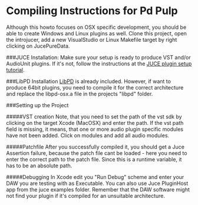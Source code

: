 Compiling Instructions for Pd Pulp
==============

Although this howto focuses on OSX specific development, you should be able to create Windows and Linux plugins as well. Clone this project, open the introjucer, add a new VisualStudio or Linux Makefile target by right clicking on JucePureData.

###JUCE Installation:
Make sure your setup is ready to produce VST and/or AudioUnit plugins. If it's not, follow the instructions at the [JUCE plugin setup tutorial](http://www.juce.com/learn/tutorials-code-examples/create-basic-audio-midi-plugin-part-1-setting-up).

###LibPD Installation
[LibPD](https://github.com/libpd/libpd) is already included. However, if want to produce 64bit plugins, you need to compile it for the correct architecture and replace the libpd-osx.a file in the projects "libpd" folder.

###Setting up the Project

#####VST creation
Note, that you need to set the path of the vst sdk by clicking on the target Xcode (MacOSX) and enter the path. If the vst path field is missing, it means, that one or more audio plugin specific modules have not been added. Click on modules and add all audio modules.

#####Patchfile
After you successfully compiled it, you should get a Juce Assertion failure, because the patch file cant be loaded - here you need to enter the correct path to the patch file. Since this is a runtime variable, it has to be an absolute path.

#####Debugging
In Xcode edit you "Run Debug" scheme and enter your DAW you are testing with as Executable. You can also use Juce PluginHost app from the juce examples folder.   Remember that the DAW software might not find your plugin if it's compiled for an unsuitable architecture.
